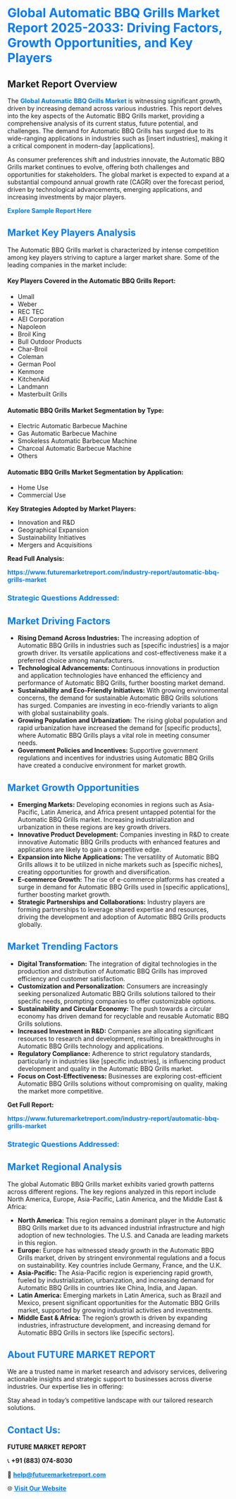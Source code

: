 <h1 style="color: #007BFF;">Global Automatic BBQ Grills Market Report 2025-2033: Driving Factors, Growth Opportunities, and Key Players</h1>

<section id="overview">
<h2>Market Report Overview</h2>
<p>The <a href="https://www.futuremarketreport.com/industry-report/automatic-bbq-grills-market" style="color: #007BFF; text-decoration: none;"><strong>Global Automatic BBQ Grills Market</strong></a> is witnessing significant growth, driven by increasing demand across various industries. This report delves into the key aspects of the Automatic BBQ Grills market, providing a comprehensive analysis of its current status, future potential, and challenges. The demand for Automatic BBQ Grills has surged due to its wide-ranging applications in industries such as [insert industries], making it a critical component in modern-day [applications].</p>
<p>As consumer preferences shift and industries innovate, the Automatic BBQ Grills market continues to evolve, offering both challenges and opportunities for stakeholders. The global market is expected to expand at a substantial compound annual growth rate (CAGR) over the forecast period, driven by technological advancements, emerging applications, and increasing investments by major players.</p>
</section>

<section id="overview">
<p><a href="https://www.futuremarketreport.com/request-sample/reportId=55373" style="color: #007BFF; text-decoration: none;"><strong>Explore Sample Report Here</strong></a></p>
</section>

<section id="key-players">
<h2 style="color: #007BFF;">Market Key Players Analysis</h2>
<p>The Automatic BBQ Grills market is characterized by intense competition among key players striving to capture a larger market share. Some of the leading companies in the market include:</p>
<h4>Key Players Covered in the Automatic BBQ Grills Report:</h4>
<ul><li>Umall</li><li>Weber</li><li>REC TEC</li><li>AEI Corporation</li><li>Napoleon</li><li>Broil King</li><li>Bull Outdoor Products</li><li>Char-Broil</li><li>Coleman</li><li>German Pool</li><li>Kenmore</li><li>KitchenAid</li><li>Landmann</li><li>Masterbuilt Grills</li></ul>
<h4>Automatic BBQ Grills Market Segmentation by Type:</h4>
<ul><li>Electric Automatic Barbecue Machine</li><li>Gas Automatic Barbecue Machine</li><li>Smokeless Automatic Barbecue Machine</li><li>Charcoal Automatic Barbecue Machine</li><li>Others</li></ul>

<h4>Automatic BBQ Grills Market Segmentation by Application:</h4>
<ul><li>Home Use</li><li>Commercial Use</li></ul>
<p><strong>Key Strategies Adopted by Market Players:</strong></p>
<ul>
<li>Innovation and R&D</li>
<li>Geographical Expansion</li>
<li>Sustainability Initiatives</li>
<li>Mergers and Acquisitions</li>
</ul>
</section>

<section>
<p><strong>Read Full Analysis: </strong></p><a href="https://www.futuremarketreport.com/industry-report/automatic-bbq-grills-market" style="color: #007BFF; text-decoration: none;"><strong>https://www.futuremarketreport.com/industry-report/automatic-bbq-grills-market</strong></a>
<h3 style="color: #007BFF;">Strategic Questions Addressed:</h3>
</section>

<section id="driving-factors">
<h2 style="color: #007BFF;">Market Driving Factors</h2>
<ul>
<li><strong>Rising Demand Across Industries:</strong> The increasing adoption of Automatic BBQ Grills in industries such as [specific industries] is a major growth driver. Its versatile applications and cost-effectiveness make it a preferred choice among manufacturers.</li>
<li><strong>Technological Advancements:</strong> Continuous innovations in production and application technologies have enhanced the efficiency and performance of Automatic BBQ Grills, further boosting market demand.</li>
<li><strong>Sustainability and Eco-Friendly Initiatives:</strong> With growing environmental concerns, the demand for sustainable Automatic BBQ Grills solutions has surged. Companies are investing in eco-friendly variants to align with global sustainability goals.</li>
<li><strong>Growing Population and Urbanization:</strong> The rising global population and rapid urbanization have increased the demand for [specific products], where Automatic BBQ Grills plays a vital role in meeting consumer needs.</li>
<li><strong>Government Policies and Incentives:</strong> Supportive government regulations and incentives for industries using Automatic BBQ Grills have created a conducive environment for market growth.</li>
</ul>
</section>

<section id="growth-opportunities">
<h2 style="color: #007BFF;">Market Growth Opportunities</h2>
<ul>
<li><strong>Emerging Markets:</strong> Developing economies in regions such as Asia-Pacific, Latin America, and Africa present untapped potential for the Automatic BBQ Grills market. Increasing industrialization and urbanization in these regions are key growth drivers.</li>
<li><strong>Innovative Product Development:</strong> Companies investing in R&D to create innovative Automatic BBQ Grills products with enhanced features and applications are likely to gain a competitive edge.</li>
<li><strong>Expansion into Niche Applications:</strong> The versatility of Automatic BBQ Grills allows it to be utilized in niche markets such as [specific niches], creating opportunities for growth and diversification.</li>
<li><strong>E-commerce Growth:</strong> The rise of e-commerce platforms has created a surge in demand for Automatic BBQ Grills used in [specific applications], further boosting market growth.</li>
<li><strong>Strategic Partnerships and Collaborations:</strong> Industry players are forming partnerships to leverage shared expertise and resources, driving the development and adoption of Automatic BBQ Grills products globally.</li>
</ul>
</section>

<section id="trending-factors">
<h2 style="color: #007BFF;">Market Trending Factors</h2>
<ul>
<li><strong>Digital Transformation:</strong> The integration of digital technologies in the production and distribution of Automatic BBQ Grills has improved efficiency and customer satisfaction.</li>
<li><strong>Customization and Personalization:</strong> Consumers are increasingly seeking personalized Automatic BBQ Grills solutions tailored to their specific needs, prompting companies to offer customizable options.</li>
<li><strong>Sustainability and Circular Economy:</strong> The push towards a circular economy has driven demand for recyclable and reusable Automatic BBQ Grills solutions.</li>
<li><strong>Increased Investment in R&D:</strong> Companies are allocating significant resources to research and development, resulting in breakthroughs in Automatic BBQ Grills technology and applications.</li>
<li><strong>Regulatory Compliance:</strong> Adherence to strict regulatory standards, particularly in industries like [specific industries], is influencing product development and quality in the Automatic BBQ Grills market.</li>
<li><strong>Focus on Cost-Effectiveness:</strong> Businesses are exploring cost-efficient Automatic BBQ Grills solutions without compromising on quality, making the market more competitive.</li>
</ul>
</section>

<section>
<p><strong>Get Full Report: </strong></p><a href="https://www.futuremarketreport.com/industry-report/automatic-bbq-grills-market" style="color: #007BFF; text-decoration: none;"><strong>https://www.futuremarketreport.com/industry-report/automatic-bbq-grills-market</strong></a>
<h3 style="color: #007BFF;">Strategic Questions Addressed:</h3>
</section>


<section id="regional-analysis">
<h2 style="color: #007BFF;">Market Regional Analysis</h2>
<p>The global Automatic BBQ Grills market exhibits varied growth patterns across different regions. The key regions analyzed in this report include North America, Europe, Asia-Pacific, Latin America, and the Middle East & Africa:</p>
<ul>
<li><strong>North America:</strong> This region remains a dominant player in the Automatic BBQ Grills market due to its advanced industrial infrastructure and high adoption of new technologies. The U.S. and Canada are leading markets in this region.</li>
<li><strong>Europe:</strong> Europe has witnessed steady growth in the Automatic BBQ Grills market, driven by stringent environmental regulations and a focus on sustainability. Key countries include Germany, France, and the U.K.</li>
<li><strong>Asia-Pacific:</strong> The Asia-Pacific region is experiencing rapid growth, fueled by industrialization, urbanization, and increasing demand for Automatic BBQ Grills in countries like China, India, and Japan.</li>
<li><strong>Latin America:</strong> Emerging markets in Latin America, such as Brazil and Mexico, present significant opportunities for the Automatic BBQ Grills market, supported by growing industrial activities and investments.</li>
<li><strong>Middle East & Africa:</strong> The region’s growth is driven by expanding industries, infrastructure development, and increasing demand for Automatic BBQ Grills in sectors like [specific sectors].</li>
</ul>
</section>

<footer>
<h2 style="color: #007BFF;">About FUTURE MARKET REPORT</h2>
<p>We are a trusted name in market research and advisory services, delivering actionable insights and strategic support to businesses across diverse industries. Our expertise lies in offering:</p>

<p>Stay ahead in today’s competitive landscape with our tailored research solutions.</p>

<h2 style="color: #007BFF;">Contact Us:</h2>
<p><strong>FUTURE MARKET REPORT</strong></p>
<p>📞 <strong>+91 (883) 074-8030</strong></p>
<p>📧 <strong><a href="mailto:help@futuremarketreport.com" style="color: #007BFF;">help@futuremarketreport.com</a></strong></p>
<p>🌐 <strong><a href="https://www.futuremarketreport.com/" style="color: #007BFF;">Visit Our Website</a></strong></p>
</footer>